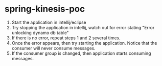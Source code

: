 # spring-kinesis-poc
1. Start the application in intellij/eclipse
2. Try stopping the application in intellij, watch out for error stating "Error unlocking dynamo db table"
3. If there is no error, repeat steps 1 and 2 several times.
4. Once the error appears, then try starting the application. Notice that the consumer will never consume messages.
5. If the consumer group is changed, then application starts consuming messages.
